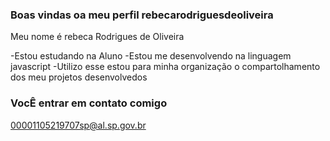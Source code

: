 ### Boas vindas oa meu perfil rebecarodriguesdeoliveira

Meu nome é rebeca Rodrigues de Oliveira

-Estou estudando na Aluno
-Estou me desenvolvendo na linguagem javascript
-Utilizo esse estou para minha organização o compartolhamento dos meu projetos desenvolvedos

### VocÊ entrar em contato comigo 

00001105219707sp@al.sp.gov.br

